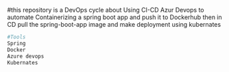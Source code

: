 

#this repository is a DevOps cycle about Using CI-CD Azur Devops to automate Containerizing a spring boot app and push it to Dockerhub then in CD pull the spring-boot-app image and make deployment using kubernates 

```bash 
#Tools 
Spring
Docker
Azure devops
Kubernates 
```


